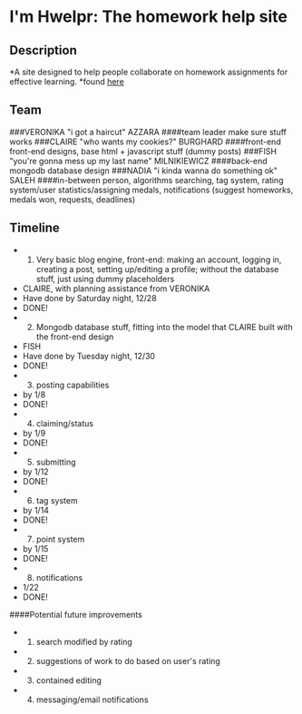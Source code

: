 I'm Hwelpr: The homework help site
====================

## Description
*A site designed to help people collaborate on homework assignments for effective learning.
*found <a href="hwelper.info.tm">here</a>

## Team
###VERONIKA "i got a haircut" AZZARA
####team leader
make sure stuff works
###CLAIRE "who wants my cookies?" BURGHARD
####front-end
front-end designs, base html + javascript stuff (dummy posts)
###FISH "you're gonna mess up my last name" MILNIKIEWICZ
####back-end
mongodb database design
###NADIA "i kinda wanna do something ok" SALEH
####in-between person, algorithms
searching, tag system, rating system/user statistics/assigning medals, notifications (suggest homeworks, medals won, requests, deadlines) 

## Timeline
* 1. Very basic blog engine, front-end: making an account, logging in, creating a post, setting up/editing a profile; without the database stuff, just using dummy placeholders
 * CLAIRE, with planning assistance from VERONIKA
 * Have done by Saturday night, 12/28 
 * DONE!
* 2. Mongodb database stuff, fitting into the model that CLAIRE built with the front-end design 
 * FISH
 * Have done by Tuesday night, 12/30 
 * DONE!
* 3. posting capabilities 
 * by 1/8
 * DONE!
* 4. claiming/status
 * by 1/9
 * DONE!
* 5. submitting
 * by 1/12
 * DONE!
* 6. tag system
 * by 1/14
 * DONE!
* 7. point system
 * by 1/15
 * DONE!
* 8. notifications
 * 1/22
 * DONE!


####Potential future improvements
* 1. search modified by rating
* 2. suggestions of work to do based on user's rating
* 3. contained editing
* 4. messaging/email notifications

